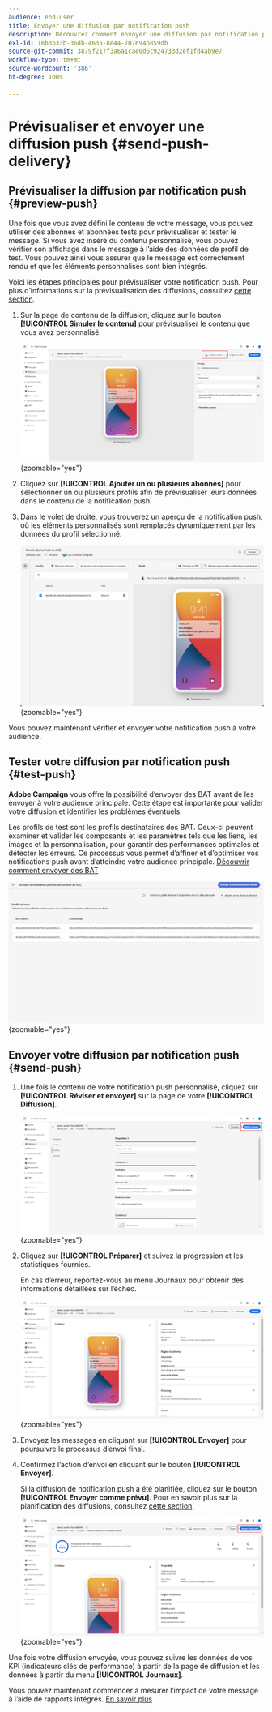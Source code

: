 ```yaml
---
audience: end-user
title: Envoyer une diffusion par notification push
description: Découvrez comment envoyer une diffusion par notification push dans Adobe Campaign Web.
exl-id: 16b3b33b-36db-4635-8e44-707694b859db
source-git-commit: 3879f217f3a6a1cae0d6c924733d2ef1fd4ab9e7
workflow-type: tm+mt
source-wordcount: '386'
ht-degree: 100%

---
```


# Prévisualiser et envoyer une diffusion push {#send-push-delivery}

## Prévisualiser la diffusion par notification push {#preview-push}

Une fois que vous avez défini le contenu de votre message, vous pouvez utiliser des abonnés et abonnées tests pour prévisualiser et tester le message. Si vous avez inséré du contenu personnalisé, vous pouvez vérifier son affichage dans le message à l’aide des données de profil de test. Vous pouvez ainsi vous assurer que le message est correctement rendu et que les éléments personnalisés sont bien intégrés.

Voici les étapes principales pour prévisualiser votre notification push. Pour plus d’informations sur la prévisualisation des diffusions, consultez [cette section](../preview-test/preview-content.md).

1. Sur la page de contenu de la diffusion, cliquez sur le bouton **[!UICONTROL Simuler le contenu]** pour prévisualiser le contenu que vous avez personnalisé.

   ![](assets/push_send_1.png){zoomable="yes"}

1. Cliquez sur **[!UICONTROL Ajouter un ou plusieurs abonnés]** pour sélectionner un ou plusieurs profils afin de prévisualiser leurs données dans le contenu de la notification push.


   <!--Once your test subscribers are selected, click **[!UICONTROL Select]**.
    ![](assets/push_send_5.png){zoomable="yes"}-->

1. Dans le volet de droite, vous trouverez un aperçu de la notification push, où les éléments personnalisés sont remplacés dynamiquement par les données du profil sélectionné.

   ![](assets/push_send_7.png){zoomable="yes"}

Vous pouvez maintenant vérifier et envoyer votre notification push à votre audience.

## Tester votre diffusion par notification push {#test-push}

**Adobe Campaign** vous offre la possibilité d’envoyer des BAT avant de les envoyer à votre audience principale. Cette étape est importante pour valider votre diffusion et identifier les problèmes éventuels.

Les profils de test sont les profils destinataires des BAT. Ceux-ci peuvent examiner et valider les composants et les paramètres tels que les liens, les images et la personnalisation, pour garantir des performances optimales et détecter les erreurs. Ce processus vous permet d’affiner et d’optimiser vos notifications push avant d’atteindre votre audience principale. [Découvrir comment envoyer des BAT](../preview-test/test-deliveries.md#subscribers)

![](assets/push_send_6.png){zoomable="yes"}

## Envoyer votre diffusion par notification push {#send-push}

1. Une fois le contenu de votre notification push personnalisé, cliquez sur **[!UICONTROL Réviser et envoyer]** sur la page de votre **[!UICONTROL Diffusion]**.

   ![](assets/push_send_2.png){zoomable="yes"}

1. Cliquez sur **[!UICONTROL Préparer]** et suivez la progression et les statistiques fournies.

   En cas d’erreur, reportez-vous au menu Journaux pour obtenir des informations détaillées sur l’échec.

   ![](assets/push_send_3.png){zoomable="yes"}

1. Envoyez les messages en cliquant sur **[!UICONTROL Envoyer]** pour poursuivre le processus d’envoi final.

1. Confirmez l’action d’envoi en cliquant sur le bouton **[!UICONTROL Envoyer]**.

   Si la diffusion de notification push a été planifiée, cliquez sur le bouton **[!UICONTROL Envoyer comme prévu]**. Pour en savoir plus sur la planification des diffusions, consultez [cette section](../msg/gs-messages.md#schedule-the-delivery-sending).

   ![](assets/push_send_4.png){zoomable="yes"}

Une fois votre diffusion envoyée, vous pouvez suivre les données de vos KPI (indicateurs clés de performance) à partir de la page de diffusion et les données à partir du menu **[!UICONTROL Journaux]**.

Vous pouvez maintenant commencer à mesurer l’impact de votre message à l’aide de rapports intégrés. [En savoir plus](../reporting/push-report.md)
